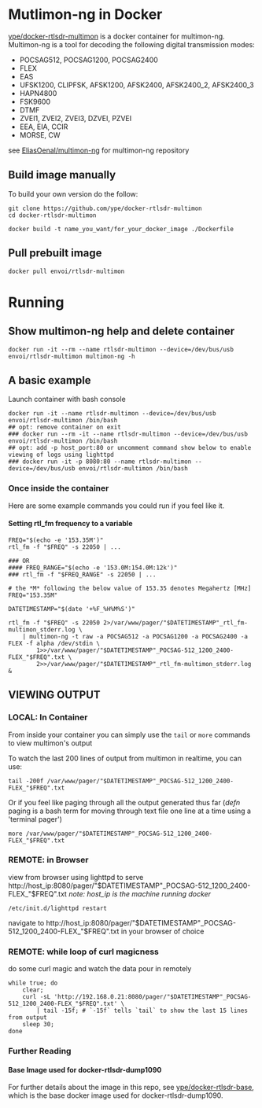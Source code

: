 # Mutlimon-ng in Docker

[ype/docker-rtlsdr-multimon](https://github.com/ype/docker-rtlsdr-multimon) is a docker container for multimon-ng. Multimon-ng is a tool for decoding the following digital transmission modes:

- POCSAG512, POCSAG1200, POCSAG2400
- FLEX
- EAS
- UFSK1200, CLIPFSK, AFSK1200, AFSK2400, AFSK2400_2, AFSK2400_3
- HAPN4800
- FSK9600
- DTMF
- ZVEI1, ZVEI2, ZVEI3, DZVEI, PZVEI
- EEA, EIA, CCIR
- MORSE, CW

see [EliasOenal/multimon-ng](https://github.com/EliasOenal/multimon-ng) for multimon-ng repository

## Build image manually

To build your own version do the follow:

```
git clone https://github.com/ype/docker-rtlsdr-multimon
cd docker-rtlsdr-multimon

docker build -t name_you_want/for_your_docker_image ./Dockerfile
```

## Pull prebuilt image

```
docker pull envoi/rtlsdr-multimon
```

# Running

## Show multimon-ng help and delete container

```
docker run -it --rm --name rtlsdr-multimon --device=/dev/bus/usb envoi/rtlsdr-multimon multimon-ng -h
```

## A basic example

Launch container with bash console

```
docker run -it --name rtlsdr-multimon --device=/dev/bus/usb envoi/rtlsdr-multimon /bin/bash
## opt: remove container on exit
### docker run --rm -it --name rtlsdr-multimon --device=/dev/bus/usb envoi/rtlsdr-multimon /bin/bash
## opt: add -p host_port:80 or uncomment command show below to enable viewing of logs using lighttpd
### docker run -it -p 8080:80 --name rtlsdr-multimon --device=/dev/bus/usb envoi/rtlsdr-multimon /bin/bash
```

### Once inside the container

Here are some example commands you could run if you feel like it.

#### Setting rtl_fm frequency to a variable

```
FREQ="$(echo -e '153.35M')"
rtl_fm -f "$FREQ" -s 22050 | ...

### OR
#### FREQ_RANGE="$(echo -e '153.0M:154.0M:12k')"
### rtl_fm -f "$FREQ_RANGE" -s 22050 | ...
```

```
# the *M* following the below value of 153.35 denotes Megahertz [MHz]
FREQ="153.35M"

DATETIMESTAMP="$(date '+%F_%H%M%S')"

rtl_fm -f "$FREQ" -s 22050 2>/var/www/pager/"$DATETIMESTAMP"_rtl_fm-multimon_stderr.log \
	| multimon-ng -t raw -a POCSAG512 -a POCSAG1200 -a POCSAG2400 -a FLEX -f alpha /dev/stdin \
		1>>/var/www/pager/"$DATETIMESTAMP"_POCSAG-512_1200_2400-FLEX_"$FREQ".txt \
		2>>/var/www/pager/"$DATETIMESTAMP"_rtl_fm-multimon_stderr.log &
```

## VIEWING OUTPUT

### LOCAL: In Container

From inside your container you can simply use the `tail` or `more` commands to view multimon's output

To watch the last 200 lines of output from multimon in realtime, you can use:

```
tail -200f /var/www/pager/"$DATETIMESTAMP"_POCSAG-512_1200_2400-FLEX_"$FREQ".txt
```

Or if you feel like paging through all the output generated thus far (*defn* paging is a bash term for moving through text file one line at a time using a 'terminal pager')

```
more /var/www/pager/"$DATETIMESTAMP"_POCSAG-512_1200_2400-FLEX_"$FREQ".txt
```

### REMOTE: in Browser
view from browser using lighttpd to serve http://host_ip:8080/pager/"$DATETIMESTAMP"_POCSAG-512_1200_2400-FLEX_"$FREQ".txt *note: host_ip is the machine running docker*


```
/etc/init.d/lighttpd restart
```

navigate to http://host_ip:8080/pager/"$DATETIMESTAMP"_POCSAG-512_1200_2400-FLEX_"$FREQ".txt in your browser of choice

### REMOTE: while loop of curl magicness

do some curl magic and watch the data pour in remotely

```
while true; do
	clear;
	curl -sL 'http://192.168.0.21:8080/pager/"$DATETIMESTAMP"_POCSAG-512_1200_2400-FLEX_"$FREQ".txt' \
		| tail -15f; # `-15f` tells `tail` to show the last 15 lines from output
	sleep 30;
done
```

### Further Reading

#### Base Image used for docker-rtlsdr-dump1090
For further details about the image in this repo, see [ype/docker-rtlsdr-base](https://github.com/ype/docker-rtlsdr-base), which is the base docker image used for docker-rtlsdr-dump1090.
